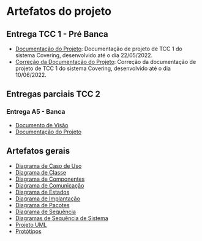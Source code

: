 # Artefatos do projeto

## Entrega TCC 1 - Pré Banca

- [Documentação do Projeto](./TCC%201/Projeto-PreBanca_Atividade_A7.pdf): Documentação de projeto de TCC 1 do sistema Covering, desenvolvido até o dia 22/05/2022.
- [Correção da Documentação do Projeto](./TCC%201/Correcao-Projeto-PreBanca_Atividade_A8.pdf): Correção da documentação de projeto de TCC 1 do sistema Covering, desenvolvido até o dia 10/06/2022.

## Entregas parciais TCC 2

### Entrega A5 - Banca

- [Documento de Visão](./TCC%202/Documento%20de%20Visao.pdf)
- [Documentação do Projeto](./TCC%202/Documentacao%20Do%20Projeto.pdf)

## Artefatos gerais

- [Diagrama de Caso de Uso](./Projeto%20UML/Diagrama%20de%20Caso%20de%20Uso/Use%20Case%20Diagram.pdf)
- [Diagrama de Classe](./Projeto%20UML/Diagrama%20de%20Classe/Diagrama%20de%20Classe.pdf)
- [Diagrama de Componentes](./Projeto%20UML/Diagrama%20de%20Componentes/Diagrama%20de%20Componentes.pdf)
- [Diagrama de Comunicação](./Projeto%20UML/Diagrama%20de%20Comunicação/Diagrama%20de%20Comunicação.pdf)
- [Diagrama de Estados](./Projeto%20UML/Diagrama%20de%20Estados/Diagrama%20de%20Estados.pdf)
- [Diagrama de Implantação](./Projeto%20UML/Diagrama%20de%20Implantação/Diagrama%20de%20Implantação.pdf)
- [Diagrama de Pacotes](./Projeto%20UML/Diagrama%20de%20Pacotes/Diagrama%20de%20Pacotes.pdf)
- [Diagrama de Sequência](./Projeto%20UML/Diagrama%20de%20Sequência/Diagrama%20de%20Sequência.pdf)
- [Diagramas de Sequência de Sistema](./Projeto%20UML/Diagrama%20de%20Sequ%C3%AAncia%20de%20Sistema/SSD%20Diagrams.pdf)
- [Projeto UML](./Projeto%20UML/README.md)
- [Protótipos](./Protótipos/README.md)

